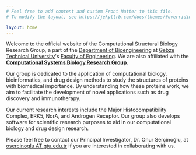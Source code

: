 ```yaml
---
# Feel free to add content and custom Front Matter to this file.
# To modify the layout, see https://jekyllrb.com/docs/themes/#overriding-theme-defaults

layout: home
---
```


Welcome to the official website of the Computational Structural Biology Research Group, a part of the <a href="https://www.gtu.edu.tr/kategori/307/3/biyomuhendislik.aspx">Department of Bioengineering</a> at <a href="https://www.gtu.edu.tr">Gebze Technical University</a>'s <a href="https://www.gtu.edu.tr/kategori/41/3/display.aspx?languageId=1">Faculty of Engineering</a>. We are also affiliated with the <a href="https://www.systemsbiology.info.tr">**Computational Systems Biology Research Group**</a>.

Our group is dedicated to the application of computational biology, bioinformatics, and drug design methods to study the structures of proteins with biomedical importance. By understanding how these proteins work, we aim to facilitate the development of novel applications such as drug discovery and immunotherapy.

Our current research interests include the Major Histocompatibility Complex, ERK5, NorA, and Androgen Receptor. Our group also develops software for scientific research purposes to aid in our computational biology and drug design research.

Please feel free to contact our Principal Investigator, Dr. Onur Serçinoğlu, at <a href="mailto:osercinoglu@gtu.edu.tr">osercinoglu AT gtu.edu.tr</a> if you are interested in collaborating with us.
